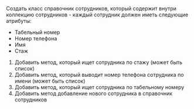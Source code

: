 Создать класс справочник сотрудников, который содержит внутри коллекцию сотрудников - каждый сотрудник должен иметь следующие атрибуты:
* Табельный номер
* Номер телефона
* Имя
* Стаж <br>
1. Добавить метод, который ищет сотрудника по стажу (может быть список)
2. Добавить метод, который выводит номер телефона сотрудника по имени (может быть список)
3. Добавить метод, который ищет сотрудника по табельному номеру 
4. Добавить метод добавление нового сотрудника в справочник сотрудников